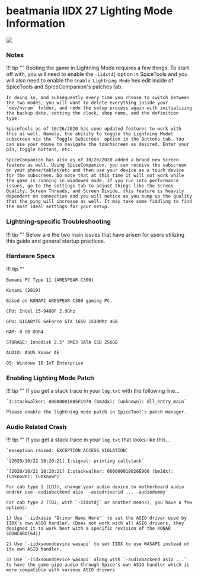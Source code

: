 # beatmania IIDX 27 Lighting Mode Information

<img src="/img/iidx27/hv.png">
	
### Notes

!!! tip ""
	Booting the game in Lightning Mode requires a few things. To start off with, you will need to enable the `-iidxtdj` option in SpiceTools and you will also need to enable the `Enable Lightning Mode` hex edit inside of SpiceTools and SpiceCompanion's patches tab.

	In doing so, and subsequently every time you choose to switch between the two modes, you will want to delete everything inside your `dev/nvram` folder, and redo the setup process again with initializing the backup date, setting the clock, shop name, and the definition type.

	SpiceTools as of 10/26/2020 has some updated features to work with this as well. Namely, the ability to toggle the Lightning Model subscreen via the `Toggle Subscreen` option in the Buttons tab. You can use your mouse to navigate the touchscreen as desired. Enter your pin, toggle buttons, etc.

	SpiceCompanion has also as of 10/26/2020 added a brand new Screen feature as well. Using SpiceCompanion, you can receive the subscreen on your phone/tablet/etc and then use your device as a touch device for the subscreen. Do note that at this time it will not work while the game is running in windowed mode. If you run into performance issues, go to the settings tab to adjust things like the Screen Quality, Screen Threads, and Screen Divide, this feature is heavily dependent on connection and you will notice as you bump up the quality that the ping will increase as well. It may take some fiddling to find the most ideal settings for your setup.

### Lightning-specific Troubleshooting

!!! tip ""
	Below are the two main issues that have arisen for users utilizing this guide and general startup practices.

### Hardware Specs

!!! tip ""

	Bemani PC Type 11 (ARESPEAR C300)

	Konami (2019)

	Based on KONAMI ARESPEAR C300 gaming PC.

	CPU: Intel i5-9400F 2.9Ghz

	GPU: GIGABYTE GeForce GTX 1650 1530Mhz 4GB

	RAM: 8 GB DDR4

	STORAGE: Innodisk 2.5" 3ME3 SATA SSD 256GB

	AUDIO: ASUS Xonar AE

	OS: Windows 10 IoT Enterprise

### Enabling Lighting Mode Patch

!!! tip ""
	If you get a stack trace in your `log.txt` with the following line...

	`I:stackwalker: 00000001805FC970 (bm2dx): (unknown): dll_entry_main`

	Please enable the lightning mode patch in SpiceTool's patch manager.

### Audio Related Crash

!!! tip ""
	If you get a stack trace in your `log.txt` that looks like this...

	`exception raised: EXCEPTION_ACCESS_VIOLATION`

	`[2020/10/22 18:20:21] I:signal: printing callstack`

	`[2020/10/22 18:20:21] I:stackwalker: 000000018026E906 (bm2dx): (unknown): (unknown)`

	For cab type 1 (LDJ), change your audio device to motherboard audio and/or use -audiobackend asio `-asiodriverid ... -audiodummy`

	For cab type 2 (TDJ, with `-iidxtdj` or another means), you have a few options:

	1) Use `-iidxasio "Driver Name Here"` to set the ASIO driver used by IIDX's own ASIO handler. (Does not work with all ASIO drivers, they designed it to work best with a specific revision of the XONAR SOUNCARD(64))

	2) Use `-iidxsounddevice wasapi` to set IIDX to use WASAPI instead of its own ASIO handler.

	3) Use `-iidxsounddevice wasapi` along with `-audiobackend asio ...` to have the game pipe audio through Spice's own ASIO handler which is more compatible with various ASIO drivers